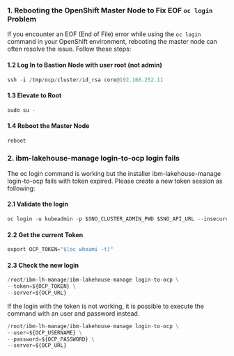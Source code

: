 ### 1. Rebooting the OpenShift Master Node to Fix EOF `oc login` Problem
If you encounter an EOF (End of File) error while using the `oc login` command in your OpenShift environment, rebooting the master node can often resolve the issue. Follow these steps:
#### 1.2 Log In to Bastion Node with user root (not admin)
```py linenums="1"
ssh -i /tmp/ocp/cluster/id_rsa core@192.168.252.11
```
#### 1.3 Elevate to Root
```py linenums="1"
sudo su -
```
#### 1.4 Reboot the Master Node
```py linenums="1"
reboot
```


### 2. ibm-lakehouse-manage login-to-ocp login fails
The oc login command is working but the installer ibm-lakehouse-manage login-to-ocp fails with token expired. Please create a new token session as following:

#### 2.1 Validate the login
```py linenums="1"
oc login -u kubeadmin -p $SNO_CLUSTER_ADMIN_PWD $SNO_API_URL --insecure-skip-tls-verify
```
#### 2.2 Get the current Token
```py linenums="1"
export OCP_TOKEN="$(oc whoami -t)"
```
#### 2.3 Check the new login
```py linenums="1"
/root/ibm-lh-manage/ibm-lakehouse-manage login-to-ocp \
--token=${OCP_TOKEN} \
--server=${OCP_URL}
```
If the login with the token is not working, it is possible to execute the command with an user and password instead.

```py linenums="1"
/root/ibm-lh-manage/ibm-lakehouse-manage login-to-ocp \
--user=${OCP_USERNAME} \
--password=${OCP_PASSWORD} \
--server=${OCP_URL}

